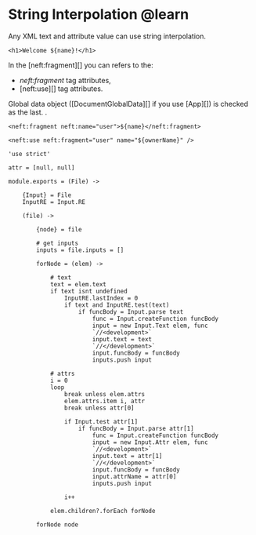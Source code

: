 String Interpolation @learn
=========================

Any XML text and attribute value can use string interpolation.

```
<h1>Welcome ${name}!</h1>
```

In the [neft:fragment][] you can refers to the:
- *neft:fragment* tag attributes,
- [neft:use][] tag attributes.

Global data object ([DocumentGlobalData][] if you use [App][]) is checked as the last.
.

```
<neft:fragment neft:name="user">${name}</neft:fragment>

<neft:use neft:fragment="user" name="${ownerName}" />
```

	'use strict'

	attr = [null, null]

	module.exports = (File) ->

		{Input} = File
		InputRE = Input.RE

		(file) ->

			{node} = file

			# get inputs
			inputs = file.inputs = []

			forNode = (elem) ->

				# text
				text = elem.text
				if text isnt undefined
					InputRE.lastIndex = 0
					if text and InputRE.test(text)
						if funcBody = Input.parse text
							func = Input.createFunction funcBody
							input = new Input.Text elem, func
							`//<development>`
							input.text = text
							`//</development>`
							input.funcBody = funcBody
							inputs.push input

				# attrs
				i = 0
				loop
					break unless elem.attrs
					elem.attrs.item i, attr
					break unless attr[0]

					if Input.test attr[1]
						if funcBody = Input.parse attr[1]
							func = Input.createFunction funcBody
							input = new Input.Attr elem, func
							`//<development>`
							input.text = attr[1]
							`//</development>`
							input.funcBody = funcBody
							input.attrName = attr[0]
							inputs.push input

					i++

				elem.children?.forEach forNode

			forNode node
